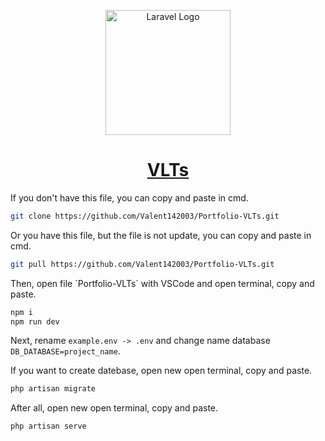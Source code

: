 <a href="https://laravel.com" target="_blank">
<p align="center"><img src="https://cdn.discordapp.com/attachments/1092068663827370044/1092910657667612803/LOGO-V.png" width="200" alt="Laravel Logo"></p>
<h1 align="center">VLTs</h1>
</a>

<p> If you don't have this file, you can copy and paste in cmd. </p>

```sh
git clone https://github.com/Valent142003/Portfolio-VLTs.git 
```

<p> Or you have this file, but the file is not update, you can copy and paste in cmd. </p>

```sh
git pull https://github.com/Valent142003/Portfolio-VLTs.git 
```

<p> Then, open file `Portfolio-VLTs` with VSCode and open terminal, copy and paste. </p>

```sh
npm i
npm run dev
```

Next, rename `example.env -> .env` and change name database `DB_DATABASE=project_name`.

<p> If you want to create datebase, open new open terminal, copy and paste. </p>

```sh
php artisan migrate
```

<p> After all, open new open terminal, copy and paste. </p>

```sh
php artisan serve
```
